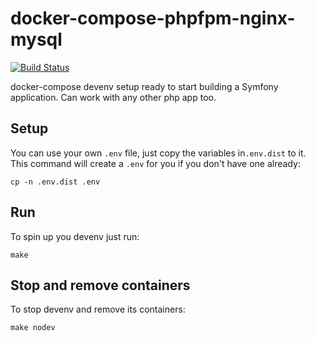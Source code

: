 # docker-compose-phpfpm-nginx-mysql
[![Build Status](https://travis-ci.org/yeclense/docker-compose-phpfpm-nginx-mysql.svg?branch=master)](https://travis-ci.org/yeclense/docker-compose-phpfpm-nginx-mysql)

docker-compose devenv setup ready to start building a Symfony application. Can work with any other php app too.

## Setup

You can use your own `.env` file, just copy the variables in`.env.dist` to it. This command will create a `.env` for you if you don't have one already:

``cp -n .env.dist .env``

## Run

To spin up you devenv just run:

``make``

## Stop and remove containers
To stop devenv and remove its containers:

``make nodev``